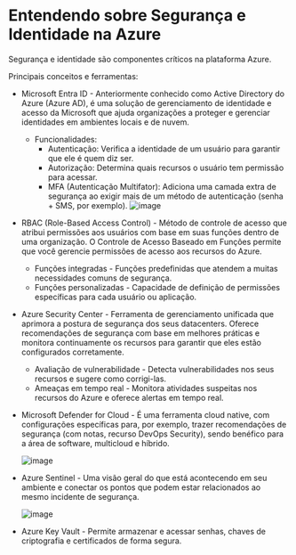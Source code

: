 # Entendendo sobre Segurança e Identidade na Azure

Segurança e identidade são componentes críticos na plataforma Azure.

Principais conceitos e ferramentas:

  - Microsoft Entra ID - Anteriormente conhecido como Active Directory do Azure (Azure AD), é uma solução de gerenciamento de identidade e acesso da Microsoft que ajuda organizações a proteger e gerenciar identidades em ambientes locais e de nuvem.
    - Funcionalidades:
      - Autenticação: Verifica a identidade de um usuário para garantir que ele é quem diz ser.
      - Autorização: Determina quais recursos o usuário tem permissão para acessar.
      - MFA (Autenticação Multifator): Adiciona uma camada extra de segurança ao exigir mais de um método de autenticação (senha + SMS, por exemplo).
        ![image](https://github.com/user-attachments/assets/ae428187-eca3-46f2-9d7a-a9b6a67e3ce1)

        
  - RBAC (Role-Based Access Control) - Método de controle de acesso que atribui permissões aos usuários com base em suas funções dentro de uma organização. O Controle de Acesso Baseado em Funções permite que você gerencie permissões de acesso aos recursos do Azure.
      - Funções integradas - Funções predefinidas que atendem a muitas necessidades comuns de segurança.
      - Funções personalizadas - Capacidade de definição de permissões específicas para cada usuário ou aplicação.
        
  -  Azure Security Center - Ferramenta de gerenciamento unificada que aprimora a postura de segurança dos seus datacenters. Oferece recomendações de segurança com base em melhores práticas e monitora continuamente os recursos para garantir que eles estão configurados corretamente.
      - Avaliação de vulnerabilidade - Detecta vulnerabilidades nos seus recursos e sugere como corrigi-las.
      - Ameaças em tempo real - Monitora atividades suspeitas nos recursos do Azure e oferece alertas em tempo real.
       
  - Microsoft Defender for Cloud - É uma ferramenta cloud native, com configurações específicas para, por exemplo, trazer recomendações de segurança (com notas, recurso DevOps Security), sendo benéfico para a área de software, multicloud e híbrido.

    ![image](https://github.com/user-attachments/assets/3e59c262-2255-4b2b-95e7-ca419467d4e5)

  - Azure Sentinel - Uma visão geral do que está acontecendo em seu ambiente e conectar os pontos que podem estar relacionados ao mesmo incidente de segurança.

      ![image](https://github.com/user-attachments/assets/ce5aa915-d5a3-4ab5-aab0-e3c00a2ea1ca)

  - Azure Key Vault - Permite armazenar e acessar senhas, chaves de criptografia e certificados de forma segura.
      


